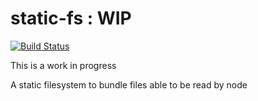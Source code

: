 # static-fs : WIP

[![Build Status](https://travis-ci.com/mistic/static-fs.svg?branch=master)](https://travis-ci.com/mistic/static-fs)

This is a work in progress

A static filesystem to bundle files able to be read by node
